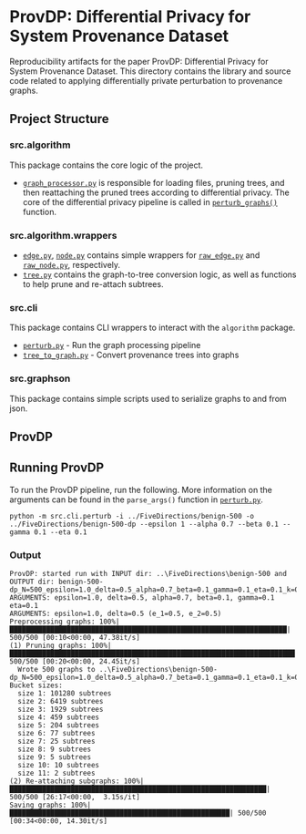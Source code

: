 # ProvDP: Differential Privacy for System Provenance Dataset

Reproducibility artifacts for the paper ProvDP: Differential Privacy for System Provenance Dataset. This directory contains the library and source code related to applying differentially private perturbation to 
provenance graphs.

## Project Structure

### src.algorithm
This package contains the core logic of the project.
- [`graph_processor.py`](src/algorithm/graph_processor.py) is responsible for loading files, pruning trees, and then reattaching the pruned trees according to differential privacy. The core of the differential privacy pipeline is called in [`perturb_graphs()`](DP/ProvDP/src/cli/perturb.py) function.

### src.algorithm.wrappers
- [`edge.py`](src/algorithm/wrappers/edge.py), [`node.py`](src/algorithm/wrappers/node.py) contains simple wrappers for [`raw_edge.py`](src/graphson/raw_edge.py) and [`raw_node.py`](src/graphson/raw_node.py), respectively.
- [`tree.py`](src/algorithm/wrappers/tree.py) contains the graph-to-tree conversion logic, as well as functions to help prune and re-attach subtrees.

### src.cli
This package contains CLI wrappers to interact with the `algorithm` package.
- [`perturb.py`](src/cli/perturb.py) - Run the graph processing pipeline
- [`tree_to_graph.py`](src/cli/tree_to_graph.py) - Convert provenance trees into graphs

### src.graphson
This package contains simple scripts used to serialize graphs to and from json.

## ProvDP

## Running ProvDP
To run the ProvDP pipeline, run the following. More information on the arguments can be found in the
`parse_args()` function in [`perturb.py`](src/cli/perturb.py).

```shell
python -m src.cli.perturb -i ../FiveDirections/benign-500 -o ../FiveDirections/benign-500-dp --epsilon 1 --alpha 0.7 --beta 0.1 --gamma 0.1 --eta 0.1
```

### Output
```shell
ProvDP: started run with INPUT dir: ..\FiveDirections\benign-500 and OUTPUT dir: benign-500-dp_N=500_epsilon=1.0_delta=0.5_alpha=0.7_beta=0.1_gamma=0.1_eta=0.1_k=0.1
ARGUMENTS: epsilon=1.0, delta=0.5, alpha=0.7, beta=0.1, gamma=0.1 eta=0.1
ARGUMENTS: epsilon=1.0, delta=0.5 (e_1=0.5, e_2=0.5)
Preprocessing graphs: 100%|████████████████████████████████████████████████████████████████████| 500/500 [00:10<00:00, 47.38it/s]
(1) Pruning graphs: 100%|██████████████████████████████████████████████████████████████████████| 500/500 [00:20<00:00, 24.45it/s]
  Wrote 500 graphs to ..\FiveDirections\benign-500-dp_N=500_epsilon=1.0_delta=0.5_alpha=0.7_beta=0.1_gamma=0.1_eta=0.1_k=0.1\pruned_graphs.pkl
Bucket sizes:
  size 1: 101280 subtrees
  size 2: 6419 subtrees
  size 3: 1929 subtrees
  size 4: 459 subtrees
  size 5: 204 subtrees
  size 6: 77 subtrees
  size 7: 25 subtrees
  size 8: 9 subtrees
  size 9: 5 subtrees
  size 10: 10 subtrees
  size 11: 2 subtrees
(2) Re-attaching subgraphs: 100%|███████████████████████████████████████████████████████████████| 500/500 [26:17<00:00,  3.15s/it]
Saving graphs: 100%|██████████████████████████████████████████████████████| 500/500 [00:34<00:00, 14.30it/s]
```